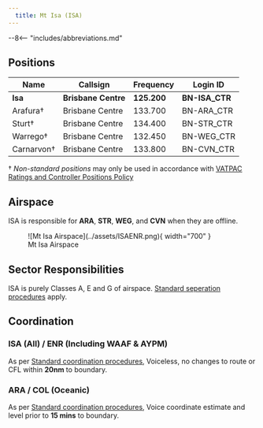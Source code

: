 ```yaml
---
  title: Mt Isa (ISA)
---
```


--8<-- "includes/abbreviations.md"

## Positions

| Name | Callsign | Frequency | Login ID |
| ---- | -------- | --------- | -------- |
| **Isa** | **Brisbane Centre** | **125.200** | **BN-ISA_CTR** |
| Arafura† | Brisbane Centre | 133.700 | BN-ARA_CTR |
| Sturt† | Brisbane Centre | 134.400 | BN-STR_CTR |
| Warrego† | Brisbane Centre | 132.450 | BN-WEG_CTR |
| Carnarvon† | Brisbane Centre | 133.800 | BN-CVN_CTR |

† *Non-standard positions* may only be used in accordance with [VATPAC Ratings and Controller Positions Policy](https://vatpac.org/publications/policies)

## Airspace

ISA is responsible for **ARA**, **STR**, **WEG**, and **CVN** when they are offline.  

<figure markdown>
![Mt Isa Airspace](../assets/ISAENR.png){ width="700" }
  <figcaption>Mt Isa Airspace</figcaption>
</figure>

## Sector Responsibilities
ISA is purely Classes A, E and G of airspace. [Standard seperation procedures](../../controller-skills/SepStandards.md/#enroute) apply.
## Coordination

### ISA (All) / ENR (Including WAAF & AYPM)

As per [Standard coordination procedures](../../controller-skills/coordination/#enr-enr), Voiceless, no changes to route or CFL within **20nm** to boundary.
### ARA / COL (Oceanic)

As per [Standard coordination procedures](../../controller-skills/coordination/#enr-oceanic), Voice coordinate estimate and level prior to **15 mins** to boundary.